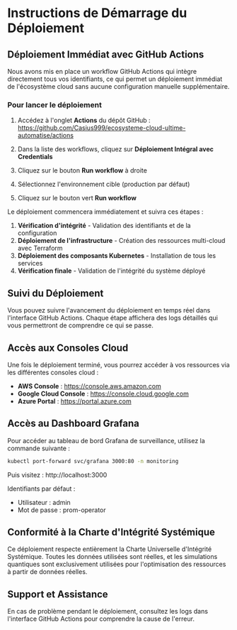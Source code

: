 # Instructions de Démarrage du Déploiement

## Déploiement Immédiat avec GitHub Actions

Nous avons mis en place un workflow GitHub Actions qui intègre directement tous vos identifiants, ce qui permet un déploiement immédiat de l'écosystème cloud sans aucune configuration manuelle supplémentaire.

### Pour lancer le déploiement

1. Accédez à l'onglet **Actions** du dépôt GitHub : 
   https://github.com/Casius999/ecosysteme-cloud-ultime-automatise/actions

2. Dans la liste des workflows, cliquez sur **Déploiement Intégral avec Credentials**

3. Cliquez sur le bouton **Run workflow** à droite

4. Sélectionnez l'environnement cible (production par défaut)

5. Cliquez sur le bouton vert **Run workflow**

Le déploiement commencera immédiatement et suivra ces étapes :

1. **Vérification d'intégrité** - Validation des identifiants et de la configuration
2. **Déploiement de l'infrastructure** - Création des ressources multi-cloud avec Terraform
3. **Déploiement des composants Kubernetes** - Installation de tous les services
4. **Vérification finale** - Validation de l'intégrité du système déployé

## Suivi du Déploiement

Vous pouvez suivre l'avancement du déploiement en temps réel dans l'interface GitHub Actions. Chaque étape affichera des logs détaillés qui vous permettront de comprendre ce qui se passe.

## Accès aux Consoles Cloud

Une fois le déploiement terminé, vous pourrez accéder à vos ressources via les différentes consoles cloud :

- **AWS Console** : https://console.aws.amazon.com
- **Google Cloud Console** : https://console.cloud.google.com
- **Azure Portal** : https://portal.azure.com

## Accès au Dashboard Grafana

Pour accéder au tableau de bord Grafana de surveillance, utilisez la commande suivante :

```bash
kubectl port-forward svc/grafana 3000:80 -n monitoring
```

Puis visitez : http://localhost:3000

Identifiants par défaut :
- Utilisateur : admin
- Mot de passe : prom-operator

## Conformité à la Charte d'Intégrité Systémique

Ce déploiement respecte entièrement la Charte Universelle d'Intégrité Systémique. Toutes les données utilisées sont réelles, et les simulations quantiques sont exclusivement utilisées pour l'optimisation des ressources à partir de données réelles.

## Support et Assistance

En cas de problème pendant le déploiement, consultez les logs dans l'interface GitHub Actions pour comprendre la cause de l'erreur.